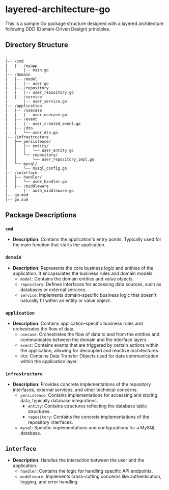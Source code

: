 # layered-architecture-go
This is a sample Go package structure designed with a layered architecture following DDD (Domain-Driven Design) principles.

## Directory Structure
```
.
|-- /cmd
|   |-- /myapp
|       |-- main.go
|-- /domain
|   |-- /model
|   |   |-- user.go
|   |-- /repository
|   |   |-- user_repository.go
|   |-- /service
|       |-- user_service.go
|-- /application
|   |-- /usecase
|   |   |-- user_usecase.go
|   |-- /event
|   |   |-- user_created_event.go
|   |-- /dto
|   |   └── user_dto.go
|-- /infrastructure
│   ├── persistence/
│   │   ├── entity/
│   │   │   └── user_entity.go
│   │   └── repository/
│   │       └── user_repository_impl.go
│   └── mysql/
│       └── mysql_config.go
|-- /interface
│   ├── handler/ 
│   │   └── user_handler.go
|   |-- /middleware
|       |-- auth_middleware.go
|-- go.mod
|-- go.sum
```

## Package Descriptions

### `cmd`
- **Description**: Contains the application's entry points. Typically used for the main function that starts the application.

### `domain`
- **Description**: Represents the core business logic and entities of the application. It encapsulates the business rules and domain models.
  - `model`: Contains the domain entities and value objects.
  - `repository`: Defines interfaces for accessing data sources, such as databases or external services.
  - `service`: Implements domain-specific business logic that doesn't naturally fit within an entity or value object.

### `application`
- **Description**: Contains application-specific business rules and orchestrates the flow of data.
  - `usecase`: Orchestrates the flow of data to and from the entities and communicates between the domain and the interface layers.
  - `event`: Contains events that are triggered by certain actions within the application, allowing for decoupled and reactive architectures.
  - `dto`: Contains Data Transfer Objects used for data communication within the application layer.

### `infrastructure`
- **Description**: Provides concrete implementations of the repository interfaces, external services, and other technical concerns.
  - `persistence`: Contains implementations for accessing and storing data, typically database integrations.
    - `entity`: Contains structures reflecting the database table structures.
    - `repository`: Contains the concrete implementations of the repository interfaces.
  - `mysql`: Specific implementations and configurations for a MySQL database.

## `interface`
- **Description**: Handles the interaction between the user and the application.
  - `handler`: Contains the logic for handling specific API endpoints.
  - `middleware`: Implements cross-cutting concerns like authentication, logging, and error handling.

